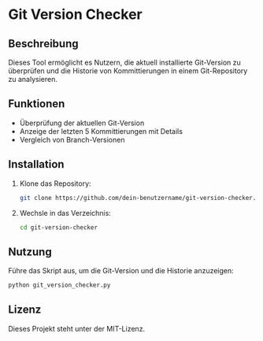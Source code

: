 # Git Version Checker

## Beschreibung
Dieses Tool ermöglicht es Nutzern, die aktuell installierte Git-Version zu überprüfen und die Historie von Kommittierungen in einem Git-Repository zu analysieren.

## Funktionen
- Überprüfung der aktuellen Git-Version
- Anzeige der letzten 5 Kommittierungen mit Details
- Vergleich von Branch-Versionen

## Installation
1. Klone das Repository:
   ```bash
   git clone https://github.com/dein-benutzername/git-version-checker.git
   ```
2. Wechsle in das Verzeichnis:
   ```bash
   cd git-version-checker
   ```

## Nutzung
Führe das Skript aus, um die Git-Version und die Historie anzuzeigen:
```bash
python git_version_checker.py
```

## Lizenz
Dieses Projekt steht unter der MIT-Lizenz.